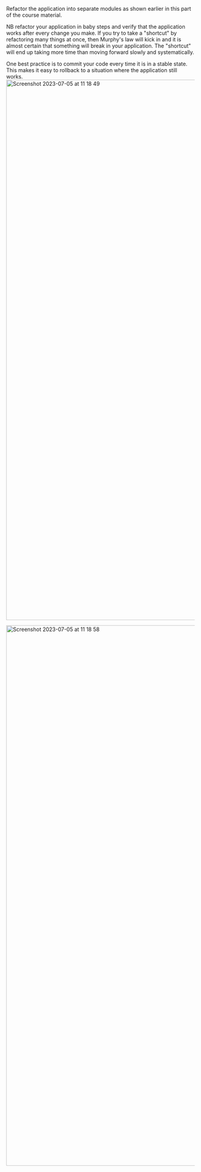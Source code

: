 
Refactor the application into separate modules as shown earlier in this part of the course material.

NB refactor your application in baby steps and verify that the application works after every change you make. If you try to take a "shortcut" by refactoring many things at once, then Murphy's law will kick in and it is almost certain that something will break in your application. The "shortcut" will end up taking more time than moving forward slowly and systematically.

One best practice is to commit your code every time it is in a stable state. This makes it easy to rollback to a situation where the application still works.<img width="1440" alt="Screenshot 2023-07-05 at 11 18 49" src="https://github.com/VienThanh12/FullStackUnivesityOfHelsinki/assets/67015555/94ced75a-1f50-4892-972f-6f82900c680e">

<img width="1440" alt="Screenshot 2023-07-05 at 11 18 58" src="https://github.com/VienThanh12/FullStackUnivesityOfHelsinki/assets/67015555/a01b5387-7e83-4f32-bc0a-d68ecd24fb50">
